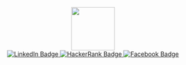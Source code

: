 <div id="header" align="center">
  <img src="https://media.giphy.com/media/M9gbBd9nbDrOTu1Mqx/giphy.gif" width="100"/
</div>
<div id="badges" align="center">
  <a href="[your-linkedin-URL](https://www.linkedin.com/in/ehab-mohamed-abdelhamed-003001241/)">
    <img src="https://img.shields.io/badge/LinkedIn-blue?style=for-the-badge&logo=linkedin&logoColor=white" alt="LinkedIn Badge"/>
  </a>
  <a href="https://www.hackerrank.com/ehabahlawy744?hr_r=1">
    <img src="https://img.shields.io/badge/HackerRank-Green?style=for-the-badge&logo=HackerRank&logoColor=black" alt="HackerRank Badge"/>
  </a>
  <a href="your-twitter-URL](https://www.facebook.com/HoOoPa.abdelhamed">
    <img src="https://img.shields.io/badge/Facebook-blue?style=for-the-badge&logo=Facebook&logoColor=white" alt="Facebook Badge"/>
  </a>
</div>
